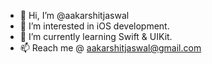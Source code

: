 - 👋 Hi, I’m @aakarshitjaswal
- 👀 I’m interested in iOS development.
- 🌱 I’m currently learning Swift & UIKit.
- 📫 Reach me @ aakarshitjaswal@gmail.com

<!---
aakarshitjaswal/aakarshitjaswal is a ✨ special ✨ repository because its `README.md` (this file) appears on your GitHub profile.
You can click the Preview link to take a look at your changes.
--->
